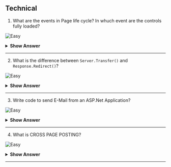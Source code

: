 ## Technical

1. What are the events in Page life cycle? In whuch event are the controls fully loaded?

![Easy](https://github.com/revaturelabs/interviewquestions/blob/dev/ComplexityTags/simple%20(2).svg)

<details> <summary> <b> Show Answer </b> </summary>

<blockquote>

All events of the page life cycle. But the main ones are given below:

- `Init` - This event fires after each control has been initialized.
- `Load` – All the controls are ready at this event.
- `PreRender` - Allows final changes to the page or its control.
- `Render` - The Render method generates the client-side HTML
- `Unload` - This event is used for cleanup code.

*In PAGE LOAD event controls are fully loaded.*

</blockquote>

</details>

---

2. What is the difference between `Server.Transfer()` and `Response.Redirect()`?

![Easy](https://github.com/revaturelabs/interviewquestions/blob/dev/ComplexityTags/simple%20(2).svg)

<details> <summary> <b> Show Answer </b> </summary>

<blockquote>

Both `Response.Redirect()` and `Server.Transfer()` methods are used to redirect the user's browser from one page to another page.

`Response.Redirect` uses round trip back to the client for redirecting the page.It is a slow technique, but it maintains the URL history in the client browser for all pages.

Suppose a client will send a request for Page1.aspx to the server. See this Page1.aspx present on the server. Now inside this Page1.aspx after some logic it has to be redirected to the Page2.aspx on some condition. So if you are using the `response.redirect`, then it will send the response back to the client and then it will again request the new page from the server. So, this is what we also call round trip, when you are going from position A to B and then you have to go to position C, for that you are coming back to position A and then going to position C, that is round trip which is not good and slow.

![Response_Redirect](https://github.com/revaturelabs/interviewquestions/blob/Feature/Kaveri-Revamped-IS-ques/InterviewSpecificQuestions/.NET%20FULL%20STACK/images/Response_Redirect.PNG)

In `Server.Transfer` page processing transfers from one page to the other page WITHOUT MAKING A ROUND-TRIP BACK to the client's browser. It is a faster technique, but it does not maintain the URL history in the client 
browser for all pages.In case of Server.Transfer transfer from Page1 to 2 will be direct without going back to the client like this. So it does not require round trip and hence very fast.

![Server_Transfer](https://github.com/revaturelabs/interviewquestions/blob/Feature/Kaveri-Revamped-IS-ques/InterviewSpecificQuestions/.NET%20FULL%20STACK/images/Server_Transfer.PNG)

</blockquote>

</details>

---

3. Write code to send E-Mail from an ASP.Net Application?

![Easy](https://github.com/revaturelabs/interviewquestions/blob/dev/ComplexityTags/simple%20(2).svg)

<details> <summary> <b> Show Answer </b> </summary>

<blockquote>

``` C#

MailMessage mailMess = new MailMessage ();
mailMess.From = "abc@gmail.com";
mailMess.To = "xyz@gmail.com";
mailMess.Subject = "Test email";
mailMess.Body = "Hi This is a test mail.";
SmtpMail.SmtpServer = "localhost";
SmtpMail.Send (mailMess);

```

MailMessage and SmtpMail are classes defined `System.Web.Mail` namespace.

</blockquote>

</details>

---

4. What is CROSS PAGE POSTING?

![Easy](https://github.com/revaturelabs/interviewquestions/blob/dev/ComplexityTags/simple%20(2).svg)

<details> <summary> <b> Show Answer </b> </summary>

<blockquote>

When we click submit button on a web page, the page post the data to the same page. The technique in which we post the data to different pages is called Cross Page posting. This can be achieved by setting POSTBACKURL property of the button that causes the postback. Findcontrol method of PreviousPage can be used to get the posted values on the page to which the page has been posted.

</blockquote>

</details>

---





